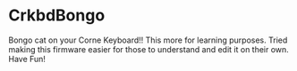 # CrkbdBongo 
 
 Bongo cat on your Corne Keyboard!!
 This more for learning purposes. 
 Tried making this firmware easier for those to understand and edit it on their own. Have Fun!